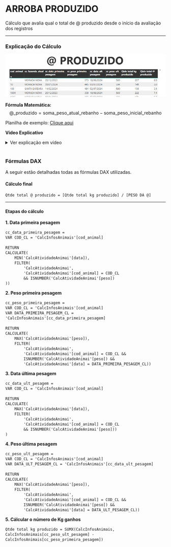 # **ARROBA PRODUZIDO**  
Cálculo que avalia qual o total de @ produzido desde o início da avaliação dos registros

---

### **Explicação do Cálculo**  
![Imagem do cálculo: @ produzido](assets/arroba_produzido.png)


**Fórmula Matemática:**  
$$
\text{@_produzido} = \text{soma_peso_atual_rebanho} - \text{soma_peso_inicial_rebanho}
$$

Planilha de exemplo: [Clique aqui](https://docs.google.com/spreadsheets/d/1JiBz9C6E1ee0s5IDCQ8Qxre8Savf4JEkSIXCmAOZJw0/edit?gid=1323946559#gid=1323946559)

**Vídeo Explicativo**

<details>
  <summary>Ver explicação em vídeo</summary>
  
  <iframe width="560" height="315" src="LINK_VIDEO" 
  frameborder="0" allow="accelerometer; autoplay; clipboard-write; encrypted-media; gyroscope; picture-in-picture" allowfullscreen></iframe>
</details>
</br>


### **Fórmulas DAX**
A seguir estão detalhadas todas as fórmulas DAX utilizadas.


#### Cálculo final
```dax
Qtde total @ produzido = [Qtde total kg produzido] / [PESO DA @]
```

---
#### Etapas do cálculo
**1. Data primeira pesagem**  

```dax
cc_data_primeira_pesagem = 
VAR COD_CL = 'CalcInfosAnimais'[cod_animal]

RETURN 
CALCULATE(
    MIN('CalcAtividadeAnimai'[data]),
    FILTER(
        'CalcAtividadeAnimai',
        'CalcAtividadeAnimai'[cod_animal] = COD_CL 
        && ISNUMBER('CalcAtividadeAnimai'[peso])
))
```
**2. Peso primeira pesagem**  

```dax
cc_peso_primeira_pesagem = 
VAR COD_CL = 'CalcInfosAnimais'[cod_animal]
VAR DATA_PRIMEIRA_PESAGEM_CL = 'CalcInfosAnimais'[cc_data_primeira_pesagem]

RETURN 
CALCULATE(
    MAX('CalcAtividadeAnimai'[peso]),
    FILTER(
        'CalcAtividadeAnimai',
        'CalcAtividadeAnimai'[cod_animal] = COD_CL &&
        ISNUMBER('CalcAtividadeAnimai'[peso]) &&
        'CalcAtividadeAnimai'[data] = DATA_PRIMEIRA_PESAGEM_CL))

```

**3. Data última pesagem**  

```dax
cc_data_ult_pesagem = 
VAR COD_CL = 'CalcInfosAnimais'[cod_animal]

RETURN 
CALCULATE(
    MAX('CalcAtividadeAnimai'[data]),
    FILTER(
        'CalcAtividadeAnimai',
        'CalcAtividadeAnimai'[cod_animal] = COD_CL 
        && ISNUMBER('CalcAtividadeAnimai'[peso]))
)
```
**4. Peso última pesagem**  

```dax
cc_peso_ult_pesagem = 
VAR COD_CL = 'CalcInfosAnimais'[cod_animal]
VAR DATA_ULT_PESAGEM_CL = 'CalcInfosAnimais'[cc_data_ult_pesagem]

RETURN 
CALCULATE(
    MAX('CalcAtividadeAnimai'[peso]),
    FILTER(
        'CalcAtividadeAnimai',
        'CalcAtividadeAnimai'[cod_animal] = COD_CL &&
        ISNUMBER('CalcAtividadeAnimai'[peso]) &&
        'CalcAtividadeAnimai'[data] = DATA_ULT_PESAGEM_CL))
```
**5. Cálcular o número de Kg ganhos**  

```dax
Qtde total kg produzido = SUMX(CalcInfosAnimais, CalcInfosAnimais[cc_peso_ult_pesagem] - CalcInfosAnimais[cc_peso_primeira_pesagem])
```


